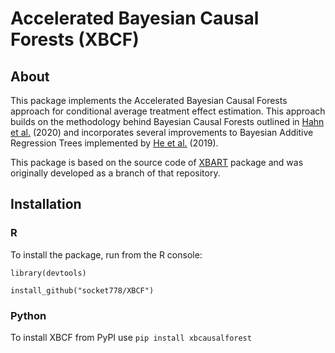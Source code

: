 # Accelerated Bayesian Causal Forests (XBCF)

## About

This package implements the Accelerated Bayesian Causal Forests approach for conditional average treatment effect estimation. This approach builds on the methodology behind Bayesian Causal Forests outlined in [Hahn et al.](https://projecteuclid.org/euclid.ba/1580461461) (2020) and incorporates several improvements to Bayesian Additive Regression Trees implemented by [He et al.](http://proceedings.mlr.press/v89/he19a.html) (2019).

This package is based on the source code of [XBART](https://github.com/JingyuHe/XBART) package and was originally developed as a branch of that repository.

## Installation


### R
To install the package, run from the R console:

```
library(devtools)

install_github("socket778/XBCF")
```

### Python

To install XBCF from PyPI use `pip install xbcausalforest`
